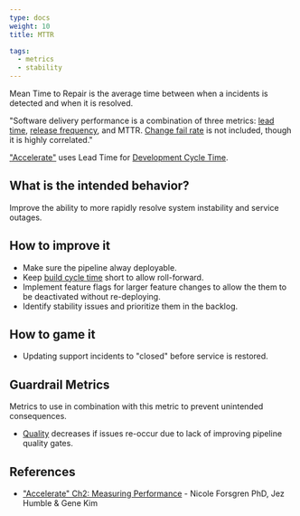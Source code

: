 ```yaml
---
type: docs
weight: 10
title: MTTR

tags:
  - metrics
  - stability
---
```


Mean Time to Repair is the average time between when a incidents is
detected and when it is resolved.

"Software delivery performance is a combination of three metrics: [lead time](/en/metrics/development-cycle-time), [release
frequency](/en/metrics/release-frequency), and MTTR. [Change fail rate](/en/metrics/change-fail-rate) is not included, though it
is highly correlated."

["Accelerate"](https://itrevolution.com/book/accelerate/) uses Lead Time for [Development Cycle Time](/en/metrics/development-cycle-time).

## What is the intended behavior?

Improve the ability to more rapidly resolve system instability and service outages.

## How to improve it

- Make sure the pipeline alway deployable.
- Keep [build cycle time](/en/metrics/build-duration) short to allow roll-forward.
- Implement feature flags for larger feature changes to allow the them to be deactivated without re-deploying.
- Identify stability issues and prioritize them in the backlog.

## How to game it

- Updating support incidents to "closed" before service is restored.

## Guardrail Metrics

Metrics to use in combination with this metric to prevent unintended consequences.

- [Quality](/en/metrics/defect-rate) decreases if issues re-occur due to lack of improving pipeline quality gates.

## References

- ["Accelerate" Ch2: Measuring
  Performance](https://learning.oreilly.com/library/view/accelerate/9781457191435/13-ch2.xhtml) - Nicole Forsgren PhD, Jez Humble & Gene Kim
